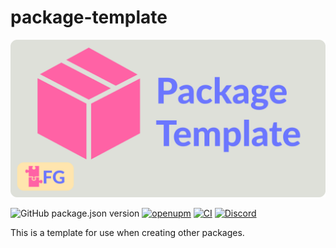 # package-template

![Project logo; A pink package on a grey background, next to the text "Package Template" in purple](./.github/header.png)

![GitHub package.json version](https://img.shields.io/github/package-json/v/faster-games/package-template)
[![openupm](https://img.shields.io/npm/v/com.faster-games.package-template?label=openupm&registry_uri=https://package.openupm.com)](https://openupm.com/packages/com.faster-games.package-template/)
[![CI](https://github.com/faster-games/package-template/actions/workflows/main.yml/badge.svg)](https://github.com/faster-games/package-template/actions/workflows/main.yml)
[![Discord](https://img.shields.io/discord/862006447919726604)](https://discord.gg/QfQE6rWQqq)

This is a template for use when creating other packages.
